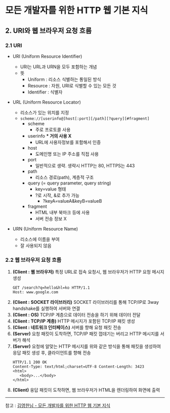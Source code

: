 # 모든 개발자를 위한 HTTP 웹 기본 지식
## 2. URI와 웹 브라우저 요청 흐름
### 2.1 URI
- URI (Uniform Resource Identifier)
  - URI는 URL과 URN을 모두 포함하는 개념
  - 뜻
    - Uniform : 리소스 식별하는 통일된 방식
    - Resource : 자원, URI로 식별할 수 있는 모든 것
    - Identifier : 식별자
    

- URL (Uniform Resource Locator)
  - 리소스가 있는 위치를 지정
  - `scheme://[userinfo@]host[:port][/path][?query][#fragment]`
    - scheme
      - 주로 프로토콜 사용
    - userinfo **\* 거의 사용 X**
      - URL에 사용자정보를 포함해서 인증
    - host
      - 도메인명 또는 IP 주소를 직접 사용
    - port
      - 일반적으로 생략. 생략시 HTTP는 80, HTTPS는 443
    - path
      - 리소스 경로(path), 계층적 구조
    - query (= query parameter, query string)
      - key=value 형태
      - ?로 시작, &로 추가 가능
        - ?keyA=valueA&keyB=valueB
    - fragment
      - HTML 내부 북마크 등에 사용
      - 서버 전송 정보 X


- URN (Uniform Resource Name)
  - 리소스에 이름을 부여
  - 잘 사용되지 않음

  
### 2.2 웹 브라우저 요청 흐름
1. **(Client : 웹 브라우저)** 특정 URL로 접속 요청시, 웹 브라우저가 HTTP 요청 메시지 생성
   ```
   GET /search?q=hello&hl=ko HTTP/1.1
   Host: www.google.com
   ```
2. **(Client : SOCKET 라이브러리)** SOCKET 라이브러리를 통해 TCP/IP로 3way handshake를 실행하여 서버와 연결
3. **(Client : OS)** TCP/IP 계층으로 데이터 전송을 하기 위해 데이터 전달
4. **(Client : TCP/IP 계층)** HTTP 메시지가 포함된 TCP/IP 패킷 생성
5. **(Client : 네트워크 인터페이스)** 서버를 향해 요청 패킷 전송
6. **(Server)** 요청 패킷이 도착하면, TCP/IP 패킷 껍데기는 버리고 HTTP 메시지를 서버가 해석
7. **(Server)** 요청에 알맞는 HTTP 메시지를 위와 같은 방식을 통해 패킷을 생성하여 응답 패킷 생성 후, 클라이언트를 향해 전송
    ```
    HTTP/1.1 200 OK
    Content-Type: text/html;charset=UTF-8 Content-Length: 3423
    <html>
       <body>...</body>
    </html>
    ```
8. **(Client)** 웅답 패킷이 도착하면, 웹 브라우저가 HTML을 렌더링하여 화면에 출력

---

참고 : [김영한님 - 모든 개발자를 위한 HTTP 웹 기본 지식](https://www.inflearn.com/course/http-%EC%9B%B9-%EB%84%A4%ED%8A%B8%EC%9B%8C%ED%81%AC/)

